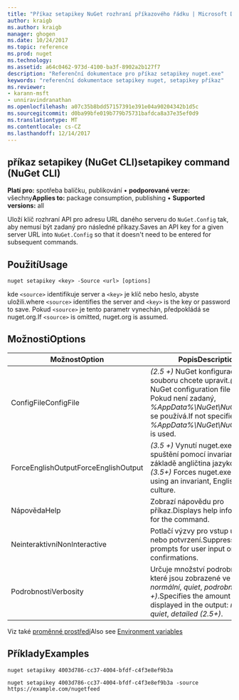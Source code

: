 ```yaml
---
title: "Příkaz setapikey NuGet rozhraní příkazového řádku | Microsoft Docs"
author: kraigb
ms.author: kraigb
manager: ghogen
ms.date: 10/24/2017
ms.topic: reference
ms.prod: nuget
ms.technology: 
ms.assetid: a64c0462-973d-4100-ba3f-8902a2b127f7
description: "Referenční dokumentace pro příkaz setapikey nuget.exe"
keywords: "referenční dokumentace setapikey nuget, setapikey příkaz"
ms.reviewer:
- karann-msft
- unniravindranathan
ms.openlocfilehash: a07c35b8bdd57157391e391e04a90204342b1d5c
ms.sourcegitcommit: d0ba99bfe019b779b75731bafdca8a37e35ef0d9
ms.translationtype: MT
ms.contentlocale: cs-CZ
ms.lasthandoff: 12/14/2017
---
```

## <a name="setapikey-command-nuget-cli"></a><span data-ttu-id="d871f-104">příkaz setapikey (NuGet CLI)</span><span class="sxs-lookup"><span data-stu-id="d871f-104">setapikey command (NuGet CLI)</span></span>

<span data-ttu-id="d871f-105">**Platí pro:** spotřeba balíčku, publikování &bullet; **podporované verze:** všechny</span><span class="sxs-lookup"><span data-stu-id="d871f-105">**Applies to:** package consumption, publishing &bullet; **Supported versions:** all</span></span>

<span data-ttu-id="d871f-106">Uloží klíč rozhraní API pro adresu URL daného serveru do `NuGet.Config` tak, aby nemusí být zadaný pro následné příkazy.</span><span class="sxs-lookup"><span data-stu-id="d871f-106">Saves an API key for a given server URL into `NuGet.Config` so that it doesn't need to be entered for subsequent commands.</span></span>

## <a name="usage"></a><span data-ttu-id="d871f-107">Použití</span><span class="sxs-lookup"><span data-stu-id="d871f-107">Usage</span></span>

```
nuget setapikey <key> -Source <url> [options]
```

<span data-ttu-id="d871f-108">kde `<source>` identifikuje server a `<key>` je klíč nebo heslo, abyste uložili.</span><span class="sxs-lookup"><span data-stu-id="d871f-108">where `<source>` identifies the server and `<key>` is the key or password to save.</span></span> <span data-ttu-id="d871f-109">Pokud `<source>` je tento parametr vynechán, předpokládá se nuget.org.</span><span class="sxs-lookup"><span data-stu-id="d871f-109">If `<source>` is omitted, nuget.org is assumed.</span></span>

## <a name="options"></a><span data-ttu-id="d871f-110">Možnosti</span><span class="sxs-lookup"><span data-stu-id="d871f-110">Options</span></span>

| <span data-ttu-id="d871f-111">Možnost</span><span class="sxs-lookup"><span data-stu-id="d871f-111">Option</span></span> | <span data-ttu-id="d871f-112">Popis</span><span class="sxs-lookup"><span data-stu-id="d871f-112">Description</span></span> |
| --- | --- |
| <span data-ttu-id="d871f-113">ConfigFile</span><span class="sxs-lookup"><span data-stu-id="d871f-113">ConfigFile</span></span> | <span data-ttu-id="d871f-114">*(2.5 +)*  NuGet konfiguračním souboru chcete upravit.</span><span class="sxs-lookup"><span data-stu-id="d871f-114">*(2.5+)* The NuGet configuration file to modify.</span></span> <span data-ttu-id="d871f-115">Pokud není zadaný, *%AppData%\NuGet\NuGet.Config* se používá.</span><span class="sxs-lookup"><span data-stu-id="d871f-115">If not specified, *%AppData%\NuGet\NuGet.Config* is used.</span></span> |
| <span data-ttu-id="d871f-116">ForceEnglishOutput</span><span class="sxs-lookup"><span data-stu-id="d871f-116">ForceEnglishOutput</span></span> | <span data-ttu-id="d871f-117">*(3.5 +)*  Vynutí nuget.exe ke spuštění pomocí invariantní, na základě angličtina jazykové verze.</span><span class="sxs-lookup"><span data-stu-id="d871f-117">*(3.5+)* Forces nuget.exe to run using an invariant, English-based culture.</span></span> |
| <span data-ttu-id="d871f-118">Nápověda</span><span class="sxs-lookup"><span data-stu-id="d871f-118">Help</span></span> | <span data-ttu-id="d871f-119">Zobrazí nápovědu pro příkaz.</span><span class="sxs-lookup"><span data-stu-id="d871f-119">Displays help information for the command.</span></span> |
| <span data-ttu-id="d871f-120">Neinteraktivní</span><span class="sxs-lookup"><span data-stu-id="d871f-120">NonInteractive</span></span> | <span data-ttu-id="d871f-121">Potlačí výzvy pro vstup uživatele nebo potvrzení.</span><span class="sxs-lookup"><span data-stu-id="d871f-121">Suppresses prompts for user input or confirmations.</span></span> |
| <span data-ttu-id="d871f-122">Podrobnosti</span><span class="sxs-lookup"><span data-stu-id="d871f-122">Verbosity</span></span> | <span data-ttu-id="d871f-123">Určuje množství podrobností, které jsou zobrazené ve výstupu: *normální*, *quiet*, *podrobné (2.5 +)*.</span><span class="sxs-lookup"><span data-stu-id="d871f-123">Specifies the amount of detail displayed in the output: *normal*, *quiet*, *detailed (2.5+)*.</span></span> |

<span data-ttu-id="d871f-124">Viz také [proměnné prostředí](cli-ref-environment-variables.md)</span><span class="sxs-lookup"><span data-stu-id="d871f-124">Also see [Environment variables](cli-ref-environment-variables.md)</span></span>

## <a name="examples"></a><span data-ttu-id="d871f-125">Příklady</span><span class="sxs-lookup"><span data-stu-id="d871f-125">Examples</span></span>

```
nuget setapikey 4003d786-cc37-4004-bfdf-c4f3e8ef9b3a

nuget setapikey 4003d786-cc37-4004-bfdf-c4f3e8ef9b3a -source https://example.com/nugetfeed
```
